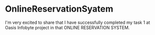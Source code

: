 # OnlineReservationSyatem
I'm very excited to share that I have successfully completed my task 1 at Oasis Infobyte project in that ONLINE RESERVATION SYSTEM.
